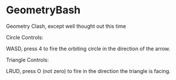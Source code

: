 # GeometryBash
Geometry Clash, except well thought out this time

Circle Controls:

WASD, press 4 to fire the orbiting circle in the direction of the arrow.

Triangle Controls:

LRUD, press O (not zero) to fire in the direction the triangle is facing.
